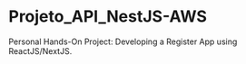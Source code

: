 # Projeto_API_NestJS-AWS
Personal Hands-On Project: Developing a Register App using ReactJS/NextJS.
